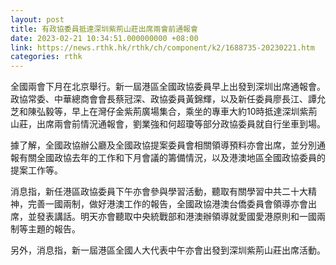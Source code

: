 ```yaml
---
layout: post
title: 有政協委員抵達深圳紫荊山莊出席兩會前通報會
date: 2023-02-21 10:34:51.000000000 +08:00
link: https://news.rthk.hk/rthk/ch/component/k2/1688735-20230221.htm
categories: rthk
---
```


全國兩會下月在北京舉行。新一屆港區全國政協委員早上出發到深圳出席通報會。政協常委、中華總商會會長蔡冠深、政協委員黃錦輝，以及新任委員廖長江、譚允芝和陳弘毅等，早上在灣仔金紫荊廣場集合，乘坐的專車大約10時抵達深圳紫荊山莊，出席兩會前情況通報會，劉業強和何超瓊等部分政協委員就自行坐車到場。

據了解，全國政協辦公廳及全國政協提案委員會相關領導預料亦會出席，並分別通報有關全國政協去年的工作和下月會議的籌備情況，以及港澳地區全國政協委員的提案工作等。

消息指，新任港區政協委員下午亦會參與學習活動，聽取有關學習中共二十大精神，完善一國兩制，做好港澳工作的報告，全國政協港澳台僑委員會領導亦會出席，並發表講話。明天亦會聽取中央統戰部和港澳辦領導就愛國愛港原則和一國兩制等主題的報告。

另外，消息指，新一屆港區全國人大代表中午亦會出發到深圳紫荊山莊出席活動。
